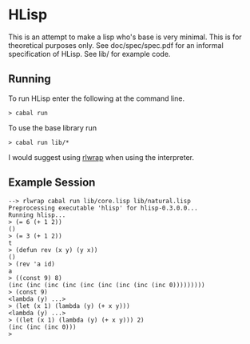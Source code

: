 
# HLisp

This is an attempt to make a lisp who's base is very minimal. This is for
theoretical purposes only. See doc/spec/spec.pdf for an informal specification
of HLisp. See lib/ for example code.

## Running

To run HLisp enter the following at the command line.
```
> cabal run
```

To use the base library run
```
> cabal run lib/*
```

I would suggest using [rlwrap](http://utopia.knoware.nl/~hlub/uck/rlwrap/) when
using the interpreter.

## Example Session

```
--> rlwrap cabal run lib/core.lisp lib/natural.lisp
Preprocessing executable 'hlisp' for hlisp-0.3.0.0...
Running hlisp...
> (= 6 (+ 1 2))
()
> (= 3 (+ 1 2))
t
> (defun rev (x y) (y x))
()
> (rev 'a id)
a
> ((const 9) 8)
(inc (inc (inc (inc (inc (inc (inc (inc (inc 0)))))))))
> (const 9)
<lambda (y) ...>
> (let (x 1) (lambda (y) (+ x y)))
<lambda (y) ...>
> ((let (x 1) (lambda (y) (+ x y))) 2)
(inc (inc (inc 0)))
> 
```